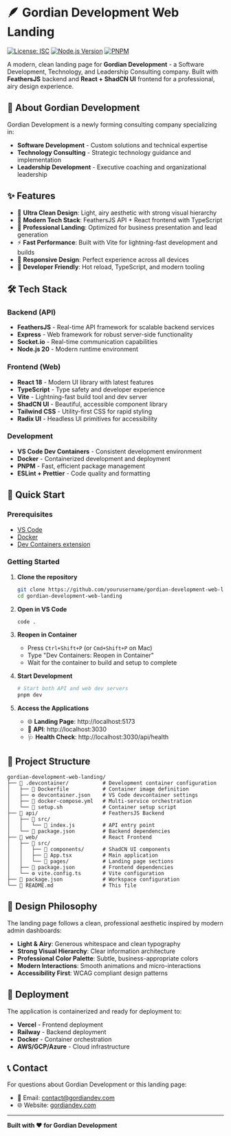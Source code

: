 # 🪶 Gordian Development Web Landing

[![License: ISC](https://img.shields.io/badge/License-ISC-blue.svg)](https://opensource.org/licenses/ISC)
[![Node.js Version](https://img.shields.io/badge/node-%3E%3D%2020.0.0-brightgreen)](https://nodejs.org/)
[![PNPM](https://img.shields.io/badge/pnpm-%3E%3D%208.0.0-orange)](https://pnpm.io/)

A modern, clean landing page for **Gordian Development** - a Software Development, Technology, and Leadership Consulting company. Built with **FeathersJS** backend and **React + ShadCN UI** frontend for a professional, airy design experience.

## 🎯 About Gordian Development

Gordian Development is a newly forming consulting company specializing in:
- **Software Development** - Custom solutions and technical expertise
- **Technology Consulting** - Strategic technology guidance and implementation
- **Leadership Development** - Executive coaching and organizational leadership

## ✨ Features

- 🎨 **Ultra Clean Design**: Light, airy aesthetic with strong visual hierarchy
- 🚀 **Modern Tech Stack**: FeathersJS API + React frontend with TypeScript
- 🎯 **Professional Landing**: Optimized for business presentation and lead generation
- ⚡ **Fast Performance**: Built with Vite for lightning-fast development and builds
- 📱 **Responsive Design**: Perfect experience across all devices
- 🔧 **Developer Friendly**: Hot reload, TypeScript, and modern tooling

## 🛠️ Tech Stack

### Backend (API)
- **FeathersJS** - Real-time API framework for scalable backend services
- **Express** - Web framework for robust server-side functionality
- **Socket.io** - Real-time communication capabilities
- **Node.js 20** - Modern runtime environment

### Frontend (Web)
- **React 18** - Modern UI library with latest features
- **TypeScript** - Type safety and developer experience
- **Vite** - Lightning-fast build tool and dev server
- **ShadCN UI** - Beautiful, accessible component library
- **Tailwind CSS** - Utility-first CSS for rapid styling
- **Radix UI** - Headless UI primitives for accessibility

### Development
- **VS Code Dev Containers** - Consistent development environment
- **Docker** - Containerized development and deployment
- **PNPM** - Fast, efficient package management
- **ESLint + Prettier** - Code quality and formatting

## 🚀 Quick Start

### Prerequisites
- [VS Code](https://code.visualstudio.com/)
- [Docker](https://www.docker.com/get-started)
- [Dev Containers extension](https://marketplace.visualstudio.com/items?itemName=ms-vscode-remote.remote-containers)

### Getting Started

1. **Clone the repository**
   ```bash
   git clone https://github.com/yourusername/gordian-development-web-landing.git
   cd gordian-development-web-landing
   ```

2. **Open in VS Code**
   ```bash
   code .
   ```

3. **Reopen in Container**
   - Press `Ctrl+Shift+P` (or `Cmd+Shift+P` on Mac)
   - Type "Dev Containers: Reopen in Container"
   - Wait for the container to build and setup to complete

4. **Start Development**
   ```bash
   # Start both API and web dev servers
   pnpm dev
   ```

5. **Access the Applications**
   - 🌐 **Landing Page**: http://localhost:5173
   - 🔌 **API**: http://localhost:3030
   - 🩺 **Health Check**: http://localhost:3030/api/health

## 📁 Project Structure

```
gordian-development-web-landing/
├── 📁 .devcontainer/           # Development container configuration
│   ├── 🐳 Dockerfile           # Container image definition
│   ├── ⚙️ devcontainer.json    # VS Code devcontainer settings
│   ├── 🐙 docker-compose.yml   # Multi-service orchestration
│   └── 🔧 setup.sh             # Container setup script
├── 📁 api/                     # FeathersJS Backend
│   ├── 📁 src/
│   │   └── 🚀 index.js         # API entry point
│   └── 📄 package.json         # Backend dependencies
├── 📁 web/                     # React Frontend
│   ├── 📁 src/
│   │   ├── 🎨 components/      # ShadCN UI components
│   │   ├── 📄 App.tsx          # Main application
│   │   └── 🎯 pages/           # Landing page sections
│   ├── 📄 package.json         # Frontend dependencies
│   └── ⚙️ vite.config.ts       # Vite configuration
├── 📄 package.json             # Workspace configuration
└── 📄 README.md                # This file
```

## 🎨 Design Philosophy

The landing page follows a clean, professional aesthetic inspired by modern admin dashboards:
- **Light & Airy**: Generous whitespace and clean typography
- **Strong Visual Hierarchy**: Clear information architecture
- **Professional Color Palette**: Subtle, business-appropriate colors
- **Modern Interactions**: Smooth animations and micro-interactions
- **Accessibility First**: WCAG compliant design patterns

## 🚀 Deployment

The application is containerized and ready for deployment to:
- **Vercel** - Frontend deployment
- **Railway** - Backend deployment
- **Docker** - Container orchestration
- **AWS/GCP/Azure** - Cloud infrastructure

## 📞 Contact

For questions about Gordian Development or this landing page:
- 📧 Email: [contact@gordiandev.com](mailto:contact@gordiandev.com)
- 🌐 Website: [gordiandev.com](https://gordiandev.com)

---

**Built with ❤️ for Gordian Development**